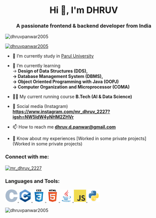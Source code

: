 <h1 align="center">Hi 👋, I'm DHRUV</h1>
<h3 align="center">A passionate frontend & backend developer from India</h3>

<p align="left"> <img src="https://komarev.com/ghpvc/?username=dhruvpanwar2005&label=Profile%20views&color=0e75b6&style=flat" alt="dhruvpanwar2005" /> </p>

<p align="left"> <a href="https://github.com/ryo-ma/github-profile-trophy"><img src="https://github-profile-trophy.vercel.app/?username=dhruvpanwar2005" alt="dhruvpanwar2005" /></a> </p>

- 📖 I’m currently study in [Parul University](https://www.paruluniversity.ac.in)

- 🌱 I’m currently learning<br> &rarr; **Design of Data Structures (DDS),<br>&rarr; Database Management System (DBMS),<br>&rarr; Object Oriented Programming with Java (OOPJ)<br>&rarr; Computer Organization and Microprocessor (COMA)**

- 👨‍💻 My current running course **B.Tech (AI & Data Science)**

- 💬 Social media (Instagram) **https://www.instagram.com/mr_dhruv_2227?igsh=NW5ldW4yNHM2ZHVr**

- 📫 How to reach me **dhruv.d.panwar@gmail.com**

- 📄 Know about my experiences [Worked in some private projects](Worked in some private projects)

<h3 align="left">Connect with me:</h3>
<p align="left">
<a href="https://instagram.com/mr_dhruv_2227" target="blank"><img align="center" src="https://raw.githubusercontent.com/rahuldkjain/github-profile-readme-generator/master/src/images/icons/Social/instagram.svg" alt="mr_dhruv_2227" height="30" width="40" /></a>
</p>

<h3 align="left">Languages and Tools:</h3>
<p align="left"> <a href="https://www.cprogramming.com/" target="_blank" rel="noreferrer"> <img src="https://raw.githubusercontent.com/devicons/devicon/master/icons/c/c-original.svg" alt="c" width="40" height="40"/> </a> <a href="https://www.w3schools.com/cpp/" target="_blank" rel="noreferrer"> <img src="https://raw.githubusercontent.com/devicons/devicon/master/icons/cplusplus/cplusplus-original.svg" alt="cplusplus" width="40" height="40"/> </a> <a href="https://www.w3schools.com/css/" target="_blank" rel="noreferrer"> <img src="https://raw.githubusercontent.com/devicons/devicon/master/icons/css3/css3-original-wordmark.svg" alt="css3" width="40" height="40"/> </a> <a href="https://www.w3.org/html/" target="_blank" rel="noreferrer"> <img src="https://raw.githubusercontent.com/devicons/devicon/master/icons/html5/html5-original-wordmark.svg" alt="html5" width="40" height="40"/> </a> <a href="https://www.java.com" target="_blank" rel="noreferrer"> <img src="https://raw.githubusercontent.com/devicons/devicon/master/icons/java/java-original.svg" alt="java" width="40" height="40"/> </a> <a href="https://developer.mozilla.org/en-US/docs/Web/JavaScript" target="_blank" rel="noreferrer"> <img src="https://raw.githubusercontent.com/devicons/devicon/master/icons/javascript/javascript-original.svg" alt="javascript" width="40" height="40"/> </a> <a href="https://www.python.org" target="_blank" rel="noreferrer"> <img src="https://raw.githubusercontent.com/devicons/devicon/master/icons/python/python-original.svg" alt="python" width="40" height="40"/> </a> </p>

<p><img align="center" src="https://github-readme-stats.vercel.app/api/top-langs?username=dhruvpanwar2005&show_icons=true&locale=en&layout=compact" alt="dhruvpanwar2005" /></p>
